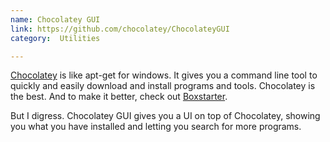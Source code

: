 ```yaml
---
name: Chocolatey GUI
link: https://github.com/chocolatey/ChocolateyGUI
category:  Utilities

---
```


[Chocolatey](http://chocolatey.org) is like apt-get for windows.  It gives you a command line tool to quickly and easily download and install programs and tools.  Chocolatey is the best.  And to make it better, check out [Boxstarter](http://boxstarter.org/).

 But I digress.  Chocolatey GUI gives you a UI on top of Chocolatey, showing you what you have installed and letting you search for more programs.